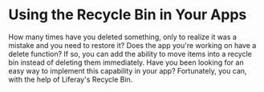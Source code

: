 # Using the Recycle Bin in Your Apps

How many times have you deleted something, only to realize it was a mistake and 
you need to restore it? Does the app you're working on have a delete function? 
If so, you can add the ability to move items into a recycle bin instead of 
deleting them immediately. Have you been looking for an easy way to implement 
this capability in your app? Fortunately, you can, with the help of Liferay's 
Recycle Bin.
